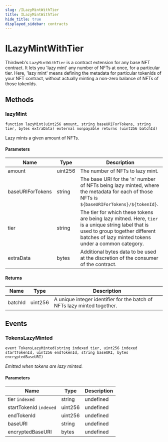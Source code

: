 ```yaml
---
slug: /ILazyMintWithTier
title: ILazyMintWithTier
hide_title: true
displayed_sidebar: contracts
---
```

# ILazyMintWithTier





Thirdweb&#39;s `LazyMintWithTier` is a contract extension for any base NFT contract. It lets you &#39;lazy mint&#39; any number of NFTs  at once, for a particular tier. Here, &#39;lazy mint&#39; means defining the metadata for particular tokenIds of your NFT contract,  without actually minting a non-zero balance of NFTs of those tokenIds.



## Methods

### lazyMint

```solidity
function lazyMint(uint256 amount, string baseURIForTokens, string tier, bytes extraData) external nonpayable returns (uint256 batchId)
```

Lazy mints a given amount of NFTs.



#### Parameters

| Name | Type | Description |
|---|---|---|
| amount | uint256 | The number of NFTs to lazy mint. |
| baseURIForTokens | string | The base URI for the &#39;n&#39; number of NFTs being lazy minted, where the metadata for each                          of those NFTs is `${baseURIForTokens}/${tokenId}`. |
| tier | string | The tier for which these tokens are being lazy mitned. Here, `tier` is a unique string label                          that is used to group together different batches of lazy minted tokens under a common category. |
| extraData | bytes | Additional bytes data to be used at the discretion of the consumer of the contract. |

#### Returns

| Name | Type | Description |
|---|---|---|
| batchId | uint256 |         A unique integer identifier for the batch of NFTs lazy minted together. |



## Events

### TokensLazyMinted

```solidity
event TokensLazyMinted(string indexed tier, uint256 indexed startTokenId, uint256 endTokenId, string baseURI, bytes encryptedBaseURI)
```



*Emitted when tokens are lazy minted.*

#### Parameters

| Name | Type | Description |
|---|---|---|
| tier `indexed` | string | undefined |
| startTokenId `indexed` | uint256 | undefined |
| endTokenId  | uint256 | undefined |
| baseURI  | string | undefined |
| encryptedBaseURI  | bytes | undefined |


